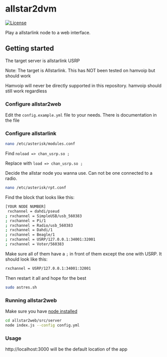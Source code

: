 # allstar2dvm

[![License](https://img.shields.io/badge/License-GPLv3-blue?style=for-the-badge)](https://www.gnu.org/licenses/gpl-3.0)

Play a allstarlink node to a web interface.

## Getting started

The target server is allstarlink USRP

Note: The target is Allstarlink. This has NOT been tested on hamvoip but should work

Hamvoip will never be directly supported in this repository. hamvoip should still work regardless

### Configure allstar2web

Edit the `config.example.yml` file to your needs. There is documentation in the file

### Configure allstarlink
```bash
nano /etc/asterisk/modules.conf
```
Find `noload => chan_usrp.so ;`

Replace with `load => chan_usrp.so ;`

Decide the allstar node you wanna use. Can not be one connected to a radio.

```bash
nano /etc/asterisk/rpt.conf
```
Find the block that looks like this:
```bash
[YOUR NODE NUMBER]
 rxchannel = dahdi/pseud
; rxchannel = SimpleUSB/usb_560383
; rxchannel = Pi/1
; rxchannel = Radio/usb_560383
; rxchannel = Dahdi/1
; rxchannel = Beagle/1
; rxchannel = USRP/127.0.0.1:34001:32001
; rxchannel = Voter/560383 

```
Make sure all of them have a `;` in front of them except the one with USRP. It should look like this:
```bash
rxchannel = USRP/127.0.0.1:34001:32001
```
Then restart it all and hope for the best
```bash
sudo astres.sh
```
### Running allstar2web

Make sure you have [node installed](https://nodejs.org/)

```bash
cd allstar2web/src/server
node index.js --config config.yml
```

### Usage

http://localhost:3000 will be the default location of the app